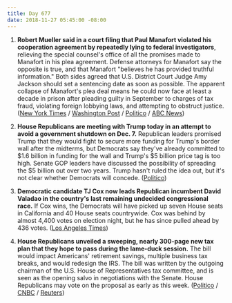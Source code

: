```yaml
---
title: Day 677
date: 2018-11-27 05:45:00 -08:00
---
```


1. **Robert Mueller said in a court filing that Paul Manafort violated his cooperation agreement by repeatedly lying to federal investigators**, relieving the special counsel's office of all the promises made to Manafort in his plea agreement. Defense attorneys for Manafort say the opposite is true, and that Manafort "believes he has provided truthful information." Both sides agreed that U.S. District Court Judge Amy Jackson should set a sentencing date as soon as possible. The apparent collapse of Manafort's plea deal means he could now face at least a decade in prison after pleading guilty in September to charges of tax fraud, violating foreign lobbying laws, and attempting to obstruct justice. ([New York Times](https://www.nytimes.com/2018/11/26/us/politics/mueller-paul-manafort-cooperation.html) / [Washington Post](https://www.washingtonpost.com/local/public-safety/mueller-says-manafort-lied-after-pleading-guilty-should-be-sentenced-immediately/2018/11/26/61c76d5a-f18d-11e8-aeea-b85fd44449f5_story.html?utm_term=.aac1f5530f0d) / [Politico](https://www.politico.com/story/2018/11/26/mueller-manafort-plea-deal-lying-1017278) / [ABC News](https://abcnews.go.com/Politics/special-counsel-robert-muellers-office-claims-paul-manafort/story?id=59431809))

2. **House Republicans are meeting with Trump today in an attempt to avoid a government shutdown on Dec. 7.** Republican leaders promised Trump that they would fight to secure more funding for Trump's border wall after the midterms, but Democrats say they've already committed to $1.6 billion in funding for the wall and Trump's $5 billion price tag is too high. Senate GOP leaders have discussed the possibility of spreading the $5 billion out over two years. Trump hasn't ruled the idea out, but it's not clear whether Democrats will concede. ([Politico](https://www.politico.com/story/2018/11/26/congress-government-shutdown-house-republicans-trump-1017136))

3. **Democratic candidate TJ Cox now leads Republican incumbent David Valadao in the country's last remaining undecided congressional race.** If Cox wins, the Democrats will have picked up seven House seats in California and 40 House seats countrywide. Cox was behind by almost 4,400 votes on election night, but he has since pulled ahead by 436 votes. ([Los Angeles Times](https://www.latimes.com/politics/la-na-pol-midterm-valadao-cox-20181126-story.html))

4. **House Republicans unveiled a sweeping, nearly 300-page new tax plan that they hope to pass during the lame-duck session.** The bill would impact Americans' retirement savings, multiple business tax breaks, and would redesign the IRS. The bill was written by the outgoing chairman of the U.S. House of Representatives tax committee, and is seen as the opening salvo in negotiations with the Senate. House Republicans may vote on the proposal as early as this week. ([Politico](https://www.politico.com/story/2018/11/26/house-republicans-tax-package-1017368) / [CNBC](https://www.cnbc.com/2018/11/27/top-us-house-tax-writer-floats-a-tax-bill-on-retirement-plans-and-the-irs.html) / [Reuters](https://www.reuters.com/article/us-usa-tax-brady-idUSKCN1NW07W))